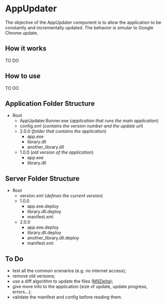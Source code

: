 AppUpdater
===========

The objective of the AppUpdater component is to allow the application to be constantly and incrementally updated. The behavior is simular to Google Chrome update.

How it works
------------
TO DO

How to use
-----------
TO DO


Application Folder Structure
-----------------------------

- Root
    - AppUpdater.Runner.exe (*application that runs the main application*)
    - config.xml (*contains the version number and the update url*)
    - 2.0.0 (*folder that contains the application*)
        - app.exe
        - library.dll
        - another_library.dll
    - 1.0.0 (*old version of the application*)
        - app.exe
        - library.dll


Server Folder Structure
------------------------------
- Root
    - version.xml (*defines the current version*)
    - 1.0.0
        - app.exe.deploy
        - library.dll.deploy
        - manifest.xml
    - 2.0.0
        - app.exe.deploy
        - library.dll.deploy
        - another_library.dll.deploy
        - manifest.xml

To Do
-----
- test all the common scenarios (e.g. no internet access);
- remove old versions;
- use a diff algorithm to update the files ([MSDelta](http://msdn.microsoft.com/en-us/library/bb417345.aspx#msdelta));
- give more info to the application (size of update, update progress, errors...);
- validate the manifest and config before reading them.
